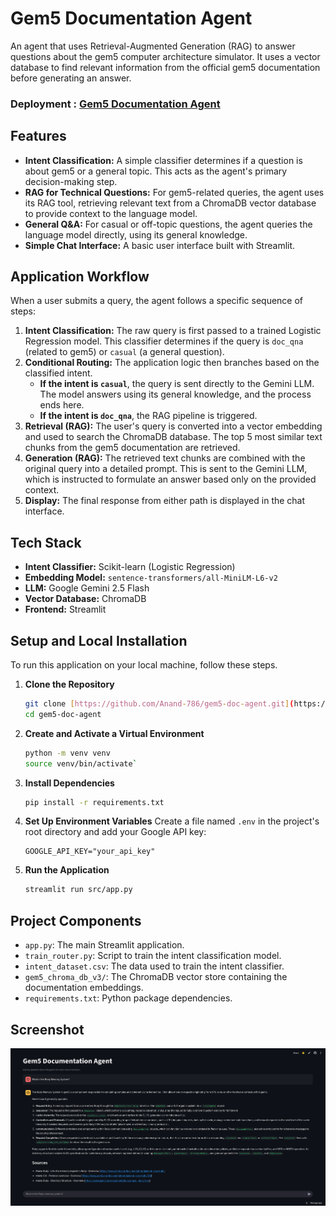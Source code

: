 # Gem5 Documentation Agent

An agent that uses Retrieval-Augmented Generation (RAG) to answer questions about the gem5 computer architecture simulator. It uses a vector database to find relevant information from the official gem5 documentation before generating an answer.

### **Deployment** : [Gem5 Documentation Agent](https://gem5-doc-agent.streamlit.app/)


## Features

- **Intent Classification:** A simple classifier determines if a question is about gem5 or a general topic. This acts as the agent's primary decision-making step.
- **RAG for Technical Questions:** For gem5-related queries, the agent uses its RAG tool, retrieving relevant text from a ChromaDB vector database to provide context to the language model.
- **General Q&A:** For casual or off-topic questions, the agent queries the language model directly, using its general knowledge.
- **Simple Chat Interface:** A basic user interface built with Streamlit.


## Application Workflow

When a user submits a query, the agent follows a specific sequence of steps:

1.  **Intent Classification:** The raw query is first passed to a trained Logistic Regression model. This classifier determines if the query is `doc_qna` (related to gem5) or `casual` (a general question).
2.  **Conditional Routing:** The application logic then branches based on the classified intent.
    -   **If the intent is `casual`**, the query is sent directly to the Gemini LLM. The model answers using its general knowledge, and the process ends here.
    -   **If the intent is `doc_qna`**, the RAG pipeline is triggered.
3.  **Retrieval (RAG):** The user's query is converted into a vector embedding and used to search the ChromaDB database. The top 5 most similar text chunks from the gem5 documentation are retrieved.
4.  **Generation (RAG):** The retrieved text chunks are combined with the original query into a detailed prompt. This is sent to the Gemini LLM, which is instructed to formulate an answer based only on the provided context.
5.  **Display:** The final response from either path is displayed in the chat interface.


## Tech Stack

- **Intent Classifier:** Scikit-learn (Logistic Regression)
- **Embedding Model:** `sentence-transformers/all-MiniLM-L6-v2`
- **LLM:** Google Gemini 2.5 Flash
- **Vector Database:** ChromaDB
- **Frontend:** Streamlit


## Setup and Local Installation

To run this application on your local machine, follow these steps.

1.  **Clone the Repository**
    ```bash
    git clone [https://github.com/Anand-786/gem5-doc-agent.git](https://github.com/Anand-786/gem5-doc-agent.git)
    cd gem5-doc-agent
    ```

2.  **Create and Activate a Virtual Environment**
    ```bash
    python -m venv venv
    source venv/bin/activate`
    ```

3.  **Install Dependencies**
    ```bash
    pip install -r requirements.txt
    ```

4.  **Set Up Environment Variables**
    Create a file named `.env` in the project's root directory and add your Google API key:
    ```
    GOOGLE_API_KEY="your_api_key"
    ```

5.  **Run the Application**
    ```bash
    streamlit run src/app.py
    ```


## Project Components

- `app.py`: The main Streamlit application.
- `train_router.py`: Script to train the intent classification model.
- `intent_dataset.csv`: The data used to train the intent classifier.
- `gem5_chroma_db_v3/`: The ChromaDB vector store containing the documentation embeddings.
- `requirements.txt`: Python package dependencies.


## Screenshot

![Gem5 Agent Screenshot](Screenshot.png)